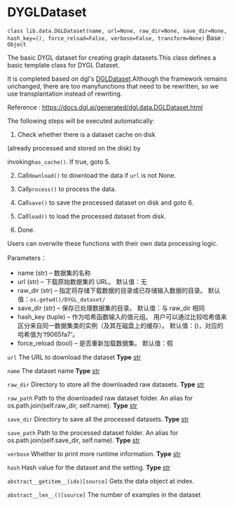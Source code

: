 # DYGLDataset

`class lib.data.DGLDataset(name, url=None, raw_dir=None, save_dir=None, hash_key=(), force_reload=False, verbose=False, transform=None)`
Base : `Object`


The basic DYGL dataset for creating graph datasets.This class defines a basic template class for DYGL Dataset.

It is completed based on dgl's [DGLDataset](https://docs.dgl.ai/generated/dgl.data.DGLDataset.html).Although the framework remains unchanged, there are too manyfunctions that need to be rewritten, so we use transplantation instead of rewriting.

Reference : https://docs.dgl.ai/generated/dgl.data.DGLDataset.html

The following steps will be executed automatically:

1. Check whether there is a dataset cache on disk

(already processed and stored on the disk) by

invoking``has_cache()``. If true, goto 5.

2. Call``download()`` to download the data if ``url`` is not None.

3. Call``process()`` to process the data.

4. Call``save()`` to save the processed dataset on disk and goto 6.

5. Call``load()`` to load the processed dataset from disk.

6. Done.

Users can overwite these functions with their own data processing logic.

Parameters：

* name (str) – 数据集的名称
* url (str) – 下载原始数据集的 URL。 默认值：无
* raw_dir (str) – 指定将存储下载数据的目录或已存储输入数据的目录。 默认值：`os.getwd()/DYGL_dataset/`
* save_dir (str) – 保存已处理数据集的目录。 默认值：与 raw_dir 相同
* hash_key (tuple) – 作为哈希函数输入的值元组。 用户可以通过比较哈希值来区分来自同一数据集类的实例（及其在磁盘上的缓存）。 默认值：()，对应的哈希值为'f9065fa7'。
* force_reload (bool) – 是否重新加载数据集。 默认值：假

`url`
    The URL to download the dataset
    **Type**    [str](https://docs.python.org/3/library/stdtypes.html#str)

`name`
    The dataset name
    **Type**    [str](https://docs.python.org/3/library/stdtypes.html#str)

`raw_dir`
    Directory to store all the downloaded raw datasets.
    **Type**    [str](https://docs.python.org/3/library/stdtypes.html#str)

`raw_path`
    Path to the downloaded raw dataset folder. An alias for os.path.join(self.raw_dir, self.name).
    **Type**    [str](https://docs.python.org/3/library/stdtypes.html#str)

`save_dir`
    Directory to save all the processed datasets.
    **Type**    [str](https://docs.python.org/3/library/stdtypes.html#str)

`save_path`
    Path to the processed dataset folder. An alias for os.path.join(self.save_dir, self.name).
    **Type**    [str](https://docs.python.org/3/library/stdtypes.html#str)

`verbose`
    Whether to print more runtime information.
    **Type**    [str](https://docs.python.org/3/library/stdtypes.html#str)

`hash`
    Hash value for the dataset and the setting.
    **Type**    [str](https://docs.python.org/3/library/stdtypes.html#str)

`abstract__getitem__(idx)[source]`
    Gets the data object at index.

`abstract__len__()[source]`
    The number of examples in the dataset